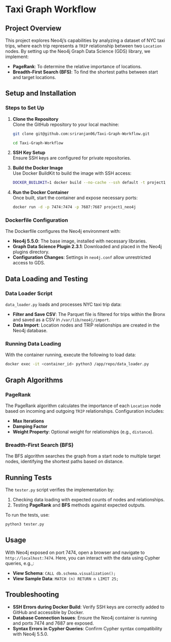 # Taxi Graph Workflow

## Project Overview
This project explores Neo4j’s capabilities by analyzing a dataset of NYC taxi trips, where each trip represents a `TRIP` relationship between two `Location` nodes. By setting up the Neo4j Graph Data Science (GDS) library, we implement:
- **PageRank**: To determine the relative importance of locations.
- **Breadth-First Search (BFS)**: To find the shortest paths between start and target locations.

## Setup and Installation
### Steps to Set Up

1. **Clone the Repository**  
   Clone the GitHub repository to your local machine:
   ```bash
   git clone git@github.com:sriranjan06/Taxi-Graph-Workflow.git
   
   cd Taxi-Graph-Workflow
   ```

2. **SSH Key Setup**  
   Ensure SSH keys are configured for private repositories.

3. **Build the Docker Image**  
   Use Docker BuildKit to build the image with SSH access:
   ```bash
   DOCKER_BUILDKIT=1 docker build --no-cache --ssh default -t project1_neo4j .
   ```

4. **Run the Docker Container**  
   Once built, start the container and expose necessary ports:
   ```bash
   docker run -d -p 7474:7474 -p 7687:7687 project1_neo4j
   ```

### Dockerfile Configuration
The Dockerfile configures the Neo4j environment with:
- **Neo4j 5.5.0**: The base image, installed with necessary libraries.
- **Graph Data Science Plugin 2.3.1**: Downloaded and placed in the Neo4j plugins directory.
- **Configuration Changes**: Settings in `neo4j.conf` allow unrestricted access to GDS.

## Data Loading and Testing

### Data Loader Script
`data_loader.py` loads and processes NYC taxi trip data:
- **Filter and Save CSV**: The Parquet file is filtered for trips within the Bronx and saved as a CSV in `/var/lib/neo4j/import`.
- **Data Import**: Location nodes and TRIP relationships are created in the Neo4j database.

### Running Data Loading
With the container running, execute the following to load data:
```bash
docker exec -it <container_id> python3 /app/repo/data_loader.py
```

## Graph Algorithms

### PageRank
The PageRank algorithm calculates the importance of each `Location` node based on incoming and outgoing `TRIP` relationships. Configuration includes:
- **Max Iterations**
- **Damping Factor**
- **Weight Property**: Optional weight for relationships (e.g., `distance`).

### Breadth-First Search (BFS)
The BFS algorithm searches the graph from a start node to multiple target nodes, identifying the shortest paths based on distance.

## Running Tests
The `tester.py` script verifies the implementation by:
1. Checking data loading with expected counts of nodes and relationships.
2. Testing **PageRank** and **BFS** methods against expected outputs.

To run the tests, use:
```bash
python3 tester.py
```

## Usage
With Neo4j exposed on port 7474, open a browser and navigate to `http://localhost:7474`. Here, you can interact with the data using Cypher queries, e.g.,:
- **View Schema**: `CALL db.schema.visualization();`
- **View Sample Data**: `MATCH (n) RETURN n LIMIT 25;`

## Troubleshooting
- **SSH Errors during Docker Build**: Verify SSH keys are correctly added to GitHub and accessible by Docker.
- **Database Connection Issues**: Ensure the Neo4j container is running and ports 7474 and 7687 are exposed.
- **Syntax Errors in Cypher Queries**: Confirm Cypher syntax compatibility with Neo4j 5.5.0.